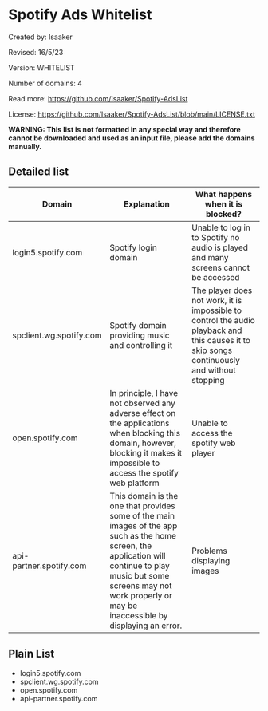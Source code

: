 # Spotify Ads Whitelist

Created by: Isaaker

Revised: 16/5/23

Version: WHITELIST

Number of domains: 4

Read more: https://github.com/Isaaker/Spotify-AdsList

License: https://github.com/Isaaker/Spotify-AdsList/blob/main/LICENSE.txt

**WARNING: This list is not formatted in any special way and therefore cannot be downloaded and used as an input file, please add the domains manually.**

## Detailed list

| Domain | Explanation | What happens when it is blocked? |
| -- | -- | -- |
| login5.spotify.com | Spotify login domain | Unable to log in to Spotify no audio is played and many screens cannot be accessed |
| spclient.wg.spotify.com | Spotify domain providing music and controlling it | The player does not work, it is impossible to control the audio playback and this causes it to skip songs continuously and without stopping |
| open.spotify.com | In principle, I have not observed any adverse effect on the applications when blocking this domain, however, blocking it makes it impossible to access the spotify web platform | Unable to access the spotify web player |
| api-partner.spotify.com | This domain is the one that provides some of the main images of the app such as the home screen, the application will continue to play music but some screens may not work properly or may be inaccessible by displaying an error. | Problems displaying images |

## Plain List

- login5.spotify.com
- spclient.wg.spotify.com
- open.spotify.com
- api-partner.spotify.com